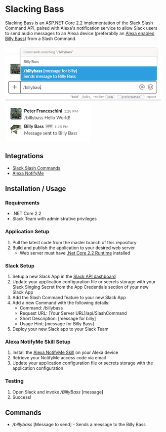 # Slacking Bass

Slacking Bass is an ASP.NET Core 2.2 implementation of the Slack Slash Command API, paired with Alexa's notification service to allow Slack users to send audio messages to an Alexa device (preferablly an [Alexa enabled Billy Bass](https://www.amazon.com/Big-Mouth-Billy-Bass-Compatible/dp/B07657LKNZ)) from a Slash Command.

![example 1](resources/example_1.PNG)
<br>
![example 2](resources/example_2.PNG)

## Integrations
* [Slack Slash Commands](https://api.slack.com/slash-commands)
* [Alexa NotifyMe](http://www.thomptronics.com/notify-me)

## Installation / Usage

### Requirements
* .NET Core 2.2
* Slack Team with administrative privileges 

### Application Setup
1. Pull the latest code from the master branch of this repository
1. Build and publish the application to your desired web server
    * Web server must have [.Net Core 2.2 Runtime](https://dotnet.microsoft.com/download/dotnet-core/2.2) installed 

### Slack Setup
1. Setup a new Slack App in the [Slack API dashboard](https://api.slack.com/apps)
1. Update your application configuration file or secrets storage with your Slack Singing Secret from the App Credentials section of your new Slack App
1. Add the Slash Command feature to your new Slack App
1. Add a new Command with the following details:
    * Command: /billybass
    * Request URL: [Your Server URL]/api/SlashCommand
    * Short Description: [message for billy]
    * Usage Hint: [message for Billy Bass]
1. Deploy your new Slack app to your Slack Team

### Alexa NotifyMe Skill Setup 
1. Install the [Alexa NotifyMe Skill](https://www.amazon.com/Thomptronics-Notify-Me/dp/B07BB2FYFS) on your Alexa device 
1. Retrieve your NotifyMe access code via email
1. Update your application configuration file or secrets storage with the application configuration

### Testing
1. Open Slack and invoke */BillyBass* [message]
1. Success!

## Commands
* */billybass* [Message to send] - Sends a message to the Billy Bass
